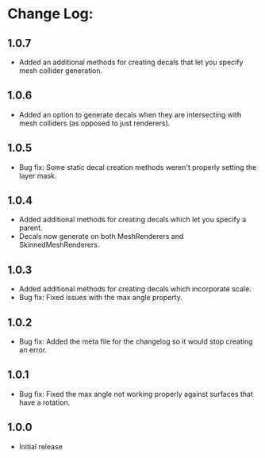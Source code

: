 # Change Log:

## 1.0.7
- Added an additional methods for creating decals that let you specify mesh collider generation.

## 1.0.6
- Added an option to generate decals when they are intersecting with mesh colliders (as opposed to just renderers).

## 1.0.5
- Bug fix: Some static decal creation methods weren't properly setting the layer mask.

## 1.0.4
- Added additional methods for creating decals which let you specify a parent.
- Decals now generate on both MeshRenderers and SkinnedMeshRenderers.

## 1.0.3

- Added additional methods for creating decals which incorporate scale.
- Bug fix: Fixed issues with the max angle property.

## 1.0.2

- Bug fix: Added the meta file for the changelog so it would stop creating an error.

## 1.0.1

- Bug fix: Fixed the max angle not working properly against surfaces that have a rotation.

## 1.0.0

- Initial release
